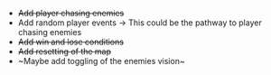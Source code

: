 * ~~Add player chasing enemies~~
* Add random player events -> This could be the pathway to player chasing
  enemies
* ~~Add win and lose conditions~~
* ~~Add resetting of the map~~
* ~Maybe add toggling of the enemies vision~